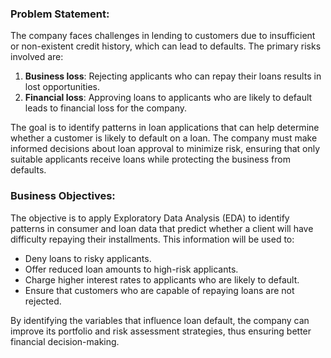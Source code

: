 ### Problem Statement:
The company faces challenges in lending to customers due to insufficient or non-existent credit history, which can lead to defaults. The primary risks involved are:
1. **Business loss**: Rejecting applicants who can repay their loans results in lost opportunities.
2. **Financial loss**: Approving loans to applicants who are likely to default leads to financial loss for the company.

The goal is to identify patterns in loan applications that can help determine whether a customer is likely to default on a loan. The company must make informed decisions about loan approval to minimize risk, ensuring that only suitable applicants receive loans while protecting the business from defaults.

### Business Objectives:
The objective is to apply Exploratory Data Analysis (EDA) to identify patterns in consumer and loan data that predict whether a client will have difficulty repaying their installments. This information will be used to:
- Deny loans to risky applicants.
- Offer reduced loan amounts to high-risk applicants.
- Charge higher interest rates to applicants who are likely to default.
- Ensure that customers who are capable of repaying loans are not rejected.

By identifying the variables that influence loan default, the company can improve its portfolio and risk assessment strategies, thus ensuring better financial decision-making.
